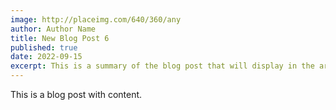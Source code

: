 ```yaml
---
image: http://placeimg.com/640/360/any
author: Author Name
title: New Blog Post 6
published: true
date: 2022-09-15
excerpt: This is a summary of the blog post that will display in the article list.
---
```


This is a blog post with content.